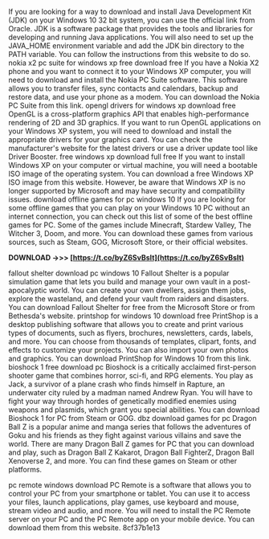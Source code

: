 
 
If you are looking for a way to download and install Java Development Kit (JDK) on your Windows 10 32 bit system, you can use the official link from Oracle. JDK is a software package that provides the tools and libraries for developing and running Java applications. You will also need to set up the JAVA\_HOME environment variable and add the JDK bin directory to the PATH variable. You can follow the instructions from this website to do so. nokia x2 pc suite for windows xp free download free If you have a Nokia X2 phone and you want to connect it to your Windows XP computer, you will need to download and install the Nokia PC Suite software. This software allows you to transfer files, sync contacts and calendars, backup and restore data, and use your phone as a modem. You can download the Nokia PC Suite from this link. opengl drivers for windows xp download free OpenGL is a cross-platform graphics API that enables high-performance rendering of 2D and 3D graphics. If you want to run OpenGL applications on your Windows XP system, you will need to download and install the appropriate drivers for your graphics card. You can check the manufacturer's website for the latest drivers or use a driver update tool like Driver Booster. free windows xp download full free If you want to install Windows XP on your computer or virtual machine, you will need a bootable ISO image of the operating system. You can download a free Windows XP ISO image from this website. However, be aware that Windows XP is no longer supported by Microsoft and may have security and compatibility issues. download offline games for pc windows 10 If you are looking for some offline games that you can play on your Windows 10 PC without an internet connection, you can check out this list of some of the best offline games for PC. Some of the games include Minecraft, Stardew Valley, The Witcher 3, Doom, and more. You can download these games from various sources, such as Steam, GOG, Microsoft Store, or their official websites.
 
**DOWNLOAD ->>> [https://t.co/byZ6SvBsIt](https://t.co/byZ6SvBsIt)**


  
fallout shelter download pc windows 10 Fallout Shelter is a popular simulation game that lets you build and manage your own vault in a post-apocalyptic world. You can create your own dwellers, assign them jobs, explore the wasteland, and defend your vault from raiders and disasters. You can download Fallout Shelter for free from the Microsoft Store or from Bethesda's website. printshop for windows 10 download free PrintShop is a desktop publishing software that allows you to create and print various types of documents, such as flyers, brochures, newsletters, cards, labels, and more. You can choose from thousands of templates, clipart, fonts, and effects to customize your projects. You can also import your own photos and graphics. You can download PrintShop for Windows 10 from this link. bioshock 1 free download pc Bioshock is a critically acclaimed first-person shooter game that combines horror, sci-fi, and RPG elements. You play as Jack, a survivor of a plane crash who finds himself in Rapture, an underwater city ruled by a madman named Andrew Ryan. You will have to fight your way through hordes of genetically modified enemies using weapons and plasmids, which grant you special abilities. You can download Bioshock 1 for PC from Steam or GOG. dbz download games for pc Dragon Ball Z is a popular anime and manga series that follows the adventures of Goku and his friends as they fight against various villains and save the world. There are many Dragon Ball Z games for PC that you can download and play, such as Dragon Ball Z Kakarot, Dragon Ball FighterZ, Dragon Ball Xenoverse 2, and more. You can find these games on Steam or other platforms.
  
pc remote windows download PC Remote is a software that allows you to control your PC from your smartphone or tablet. You can use it to access your files, launch applications, play games, use keyboard and mouse, stream video and audio, and more. You will need to install the PC Remote server on your PC and the PC Remote app on your mobile device. You can download them from this website.
 8cf37b1e13
 
